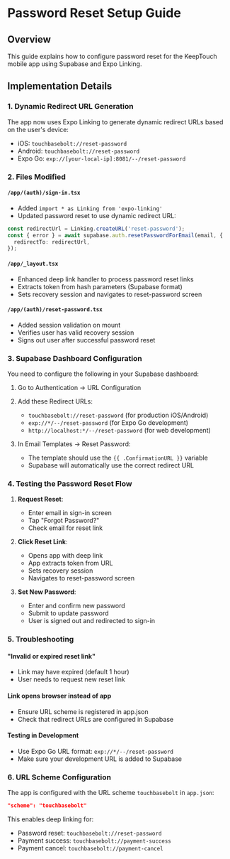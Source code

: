 # Password Reset Setup Guide

## Overview
This guide explains how to configure password reset for the KeepTouch mobile app using Supabase and Expo Linking.

## Implementation Details

### 1. Dynamic Redirect URL Generation
The app now uses Expo Linking to generate dynamic redirect URLs based on the user's device:
- iOS: `touchbasebolt://reset-password`
- Android: `touchbasebolt://reset-password`
- Expo Go: `exp://[your-local-ip]:8081/--/reset-password`

### 2. Files Modified

#### `/app/(auth)/sign-in.tsx`
- Added `import * as Linking from 'expo-linking'`
- Updated password reset to use dynamic redirect URL:
```typescript
const redirectUrl = Linking.createURL('reset-password');
const { error } = await supabase.auth.resetPasswordForEmail(email, {
  redirectTo: redirectUrl,
});
```

#### `/app/_layout.tsx`
- Enhanced deep link handler to process password reset links
- Extracts token from hash parameters (Supabase format)
- Sets recovery session and navigates to reset-password screen

#### `/app/(auth)/reset-password.tsx`
- Added session validation on mount
- Verifies user has valid recovery session
- Signs out user after successful password reset

### 3. Supabase Dashboard Configuration

You need to configure the following in your Supabase dashboard:

1. Go to Authentication → URL Configuration
2. Add these Redirect URLs:
   - `touchbasebolt://reset-password` (for production iOS/Android)
   - `exp://*/--/reset-password` (for Expo Go development)
   - `http://localhost:*/--/reset-password` (for web development)

3. In Email Templates → Reset Password:
   - The template should use the `{{ .ConfirmationURL }}` variable
   - Supabase will automatically use the correct redirect URL

### 4. Testing the Password Reset Flow

1. **Request Reset**:
   - Enter email in sign-in screen
   - Tap "Forgot Password?"
   - Check email for reset link

2. **Click Reset Link**:
   - Opens app with deep link
   - App extracts token from URL
   - Sets recovery session
   - Navigates to reset-password screen

3. **Set New Password**:
   - Enter and confirm new password
   - Submit to update password
   - User is signed out and redirected to sign-in

### 5. Troubleshooting

#### "Invalid or expired reset link"
- Link may have expired (default 1 hour)
- User needs to request new reset link

#### Link opens browser instead of app
- Ensure URL scheme is registered in app.json
- Check that redirect URLs are configured in Supabase

#### Testing in Development
- Use Expo Go URL format: `exp://*/--/reset-password`
- Make sure your development URL is added to Supabase

### 6. URL Scheme Configuration
The app is configured with the URL scheme `touchbasebolt` in `app.json`:
```json
"scheme": "touchbasebolt"
```

This enables deep linking for:
- Password reset: `touchbasebolt://reset-password`
- Payment success: `touchbasebolt://payment-success`
- Payment cancel: `touchbasebolt://payment-cancel`